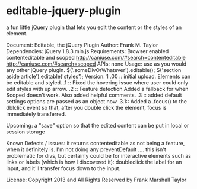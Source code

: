 editable-jquery-plugin
======================

a fun little jQuery plugin that lets you edit the content or the styles of an element. 

Document: Editable, the jQuery Plugin
Author: Frank M. Taylor
Dependencies: jQuery 1.8.3.min.js
Requirements: Browser enabled contenteditable and scoped
			http://caniuse.com/#search=contenteditable
			http://caniuse.com/#search=scoped
APIs: none
Usage: use as you would any other jQuery plugin.
		$('.someDivOrWhatever').editable();
		$('section aside article').editable('styles');
Version:
   1
	.00 :: 	initial upload. Elements can be editable and styled. 
	.1	::  Fixed the hovering issue where user could only edit styles with up arrow. 
	.2  ::	Feature detection
			Added a fallback for when Scoped doesn't work. 
			Also added helpful comments. 
	.3	::	added default settings
			options are passed as an object now
	.3.1::	Added a .focus() to the dblclick event so that, after you double click the element, focus is immediately transferred. 				 


Upcoming:
	a "save" option so that the edited content can be put in local or session storage


Known Defects / issues:
it returns contenteditable as not being a feature, when it definitely is. 
I'm not doing any preventDefault .... this isn't problematic for divs, but certainly could be for interactive elements such as links or labels (which is how I discovered it): doubleclick the label for an input, and it'll transfer focus down to the input. 



License: Copyright 2013 and All Rights Reserved by Frank Marshall Taylor
